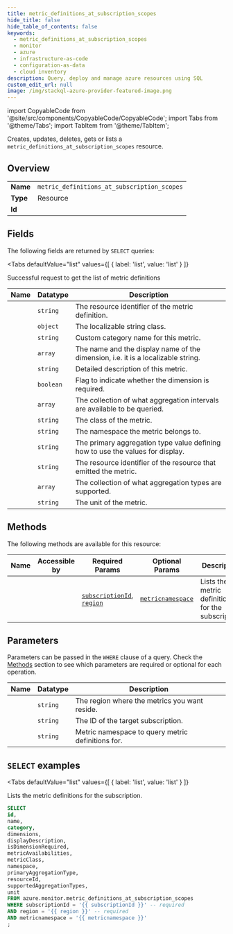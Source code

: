 ```yaml
--- 
title: metric_definitions_at_subscription_scopes
hide_title: false
hide_table_of_contents: false
keywords:
  - metric_definitions_at_subscription_scopes
  - monitor
  - azure
  - infrastructure-as-code
  - configuration-as-data
  - cloud inventory
description: Query, deploy and manage azure resources using SQL
custom_edit_url: null
image: /img/stackql-azure-provider-featured-image.png
---
```


import CopyableCode from '@site/src/components/CopyableCode/CopyableCode';
import Tabs from '@theme/Tabs';
import TabItem from '@theme/TabItem';

Creates, updates, deletes, gets or lists a <code>metric_definitions_at_subscription_scopes</code> resource.

## Overview
<table><tbody>
<tr><td><b>Name</b></td><td><code>metric_definitions_at_subscription_scopes</code></td></tr>
<tr><td><b>Type</b></td><td>Resource</td></tr>
<tr><td><b>Id</b></td><td><CopyableCode code="azure.monitor.metric_definitions_at_subscription_scopes" /></td></tr>
</tbody></table>

## Fields

The following fields are returned by `SELECT` queries:

<Tabs
    defaultValue="list"
    values={[
        { label: 'list', value: 'list' }
    ]}
>
<TabItem value="list">

Successful request to get the list of metric definitions

<table>
<thead>
    <tr>
    <th>Name</th>
    <th>Datatype</th>
    <th>Description</th>
    </tr>
</thead>
<tbody>
<tr>
    <td><CopyableCode code="id" /></td>
    <td><code>string</code></td>
    <td>The resource identifier of the metric definition.</td>
</tr>
<tr>
    <td><CopyableCode code="name" /></td>
    <td><code>object</code></td>
    <td>The localizable string class.</td>
</tr>
<tr>
    <td><CopyableCode code="category" /></td>
    <td><code>string</code></td>
    <td>Custom category name for this metric.</td>
</tr>
<tr>
    <td><CopyableCode code="dimensions" /></td>
    <td><code>array</code></td>
    <td>The name and the display name of the dimension, i.e. it is a localizable string.</td>
</tr>
<tr>
    <td><CopyableCode code="displayDescription" /></td>
    <td><code>string</code></td>
    <td>Detailed description of this metric.</td>
</tr>
<tr>
    <td><CopyableCode code="isDimensionRequired" /></td>
    <td><code>boolean</code></td>
    <td>Flag to indicate whether the dimension is required.</td>
</tr>
<tr>
    <td><CopyableCode code="metricAvailabilities" /></td>
    <td><code>array</code></td>
    <td>The collection of what aggregation intervals are available to be queried.</td>
</tr>
<tr>
    <td><CopyableCode code="metricClass" /></td>
    <td><code>string</code></td>
    <td>The class of the metric.</td>
</tr>
<tr>
    <td><CopyableCode code="namespace" /></td>
    <td><code>string</code></td>
    <td>The namespace the metric belongs to.</td>
</tr>
<tr>
    <td><CopyableCode code="primaryAggregationType" /></td>
    <td><code>string</code></td>
    <td>The primary aggregation type value defining how to use the values for display.</td>
</tr>
<tr>
    <td><CopyableCode code="resourceId" /></td>
    <td><code>string</code></td>
    <td>The resource identifier of the resource that emitted the metric.</td>
</tr>
<tr>
    <td><CopyableCode code="supportedAggregationTypes" /></td>
    <td><code>array</code></td>
    <td>The collection of what aggregation types are supported.</td>
</tr>
<tr>
    <td><CopyableCode code="unit" /></td>
    <td><code>string</code></td>
    <td>The unit of the metric.</td>
</tr>
</tbody>
</table>
</TabItem>
</Tabs>

## Methods

The following methods are available for this resource:

<table>
<thead>
    <tr>
    <th>Name</th>
    <th>Accessible by</th>
    <th>Required Params</th>
    <th>Optional Params</th>
    <th>Description</th>
    </tr>
</thead>
<tbody>
<tr>
    <td><a href="#list"><CopyableCode code="list" /></a></td>
    <td><CopyableCode code="select" /></td>
    <td><a href="#parameter-subscriptionId"><code>subscriptionId</code></a>, <a href="#parameter-region"><code>region</code></a></td>
    <td><a href="#parameter-metricnamespace"><code>metricnamespace</code></a></td>
    <td>Lists the metric definitions for the subscription.</td>
</tr>
</tbody>
</table>

## Parameters

Parameters can be passed in the `WHERE` clause of a query. Check the [Methods](#methods) section to see which parameters are required or optional for each operation.

<table>
<thead>
    <tr>
    <th>Name</th>
    <th>Datatype</th>
    <th>Description</th>
    </tr>
</thead>
<tbody>
<tr id="parameter-region">
    <td><CopyableCode code="region" /></td>
    <td><code>string</code></td>
    <td>The region where the metrics you want reside.</td>
</tr>
<tr id="parameter-subscriptionId">
    <td><CopyableCode code="subscriptionId" /></td>
    <td><code>string</code></td>
    <td>The ID of the target subscription.</td>
</tr>
<tr id="parameter-metricnamespace">
    <td><CopyableCode code="metricnamespace" /></td>
    <td><code>string</code></td>
    <td>Metric namespace to query metric definitions for.</td>
</tr>
</tbody>
</table>

## `SELECT` examples

<Tabs
    defaultValue="list"
    values={[
        { label: 'list', value: 'list' }
    ]}
>
<TabItem value="list">

Lists the metric definitions for the subscription.

```sql
SELECT
id,
name,
category,
dimensions,
displayDescription,
isDimensionRequired,
metricAvailabilities,
metricClass,
namespace,
primaryAggregationType,
resourceId,
supportedAggregationTypes,
unit
FROM azure.monitor.metric_definitions_at_subscription_scopes
WHERE subscriptionId = '{{ subscriptionId }}' -- required
AND region = '{{ region }}' -- required
AND metricnamespace = '{{ metricnamespace }}'
;
```
</TabItem>
</Tabs>
